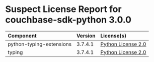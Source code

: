 
Suspect License Report for couchbase-sdk-python 3.0.0
=====================================================

|Component|Version|License(s)|
| :--- | :--- | :--- |
|python-typing-extensions|3.7.4.1|[Python License 2.0](../../license-data/ead40028-7962-4fc0-9be5-2b956cd4714a.txt)|
|typing|3.7.4.1|[Python License 2.0](../../license-data/ead40028-7962-4fc0-9be5-2b956cd4714a.txt)|
